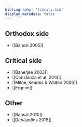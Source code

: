 ```yaml
---
bibliography: 'library.bib'
display_metadata: false
---
```


## Orthodox side

* [[Bansal 2005]]

## Critical side

* [[Banerjee 2003]]
* [[Constanza et al. 2014]]
* [[Milne, Kearins & Walton 2006]]
* [[Ergene]]

## Other

* [[Bansal 2010]]
* [[DesJardins 2016]]